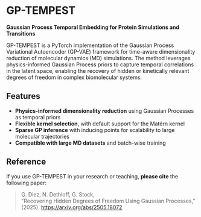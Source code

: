 # GP-TEMPEST

**Gaussian Process Temporal Embedding for Protein Simulations and Transitions**

GP-TEMPEST is a PyTorch implementation of the Gaussian Process Variational Autoencoder (GP-VAE) framework for time-aware dimensionality reduction of molecular dynamics (MD) simulations. The method leverages physics-informed Gaussian Process priors to capture temporal correlations in the latent space, enabling the recovery of hidden or kinetically relevant degrees of freedom in complex biomolecular systems.

## Features

- **Physics-informed dimensionality reduction** using Gaussian Processes as temporal priors  
- **Flexible kernel selection**, with default support for the Matérn kernel  
- **Sparse GP inference** with inducing points for scalability to large molecular trajectories  
- **Compatible with large MD datasets** and batch-wise training  

## Reference

If you use GP-TEMPEST in your research or teaching, **please cite** the following paper:

> G. Diez, N. Dethloff, G. Stock,  
> "Recovering Hidden Degrees of Freedom Using Gaussian Processes,"  
> (2025). https://arxiv.org/abs/2505.18072
